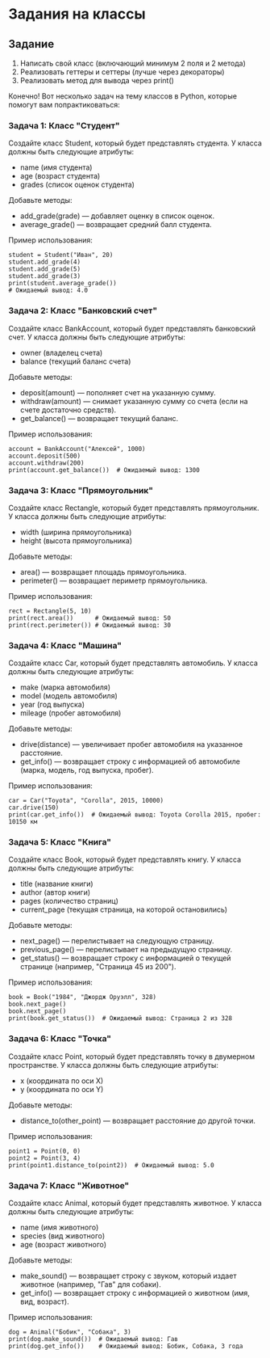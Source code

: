 # Задания на классы


## Задание
1. Написать свой класс (включающий минимум 2 поля и 2 метода)
2. Реализовать геттеры и сеттеры (лучше через декораторы)
3. Реализовать метод для вывода через print()


Конечно! Вот несколько задач на тему классов в Python, которые помогут вам попрактиковаться:

### Задача 1: Класс "Студент"
Создайте класс Student, который будет представлять студента. У класса должны быть следующие атрибуты:
- name (имя студента)
- age (возраст студента)
- grades (список оценок студента)

Добавьте методы:
- add_grade(grade) — добавляет оценку в список оценок.
- average_grade() — возвращает средний балл студента.

Пример использования:
```
student = Student("Иван", 20)
student.add_grade(4)
student.add_grade(5)
student.add_grade(3)
print(student.average_grade())
# Ожидаемый вывод: 4.0 
```
### Задача 2: Класс "Банковский счет"
Создайте класс BankAccount, который будет представлять банковский счет. У класса должны быть следующие атрибуты:
- owner (владелец счета)
- balance (текущий баланс счета)

Добавьте методы:
- deposit(amount) — пополняет счет на указанную сумму.
- withdraw(amount) — снимает указанную сумму со счета (если на счете достаточно средств).
- get_balance() — возвращает текущий баланс.

Пример использования:
```
account = BankAccount("Алексей", 1000)
account.deposit(500)
account.withdraw(200)
print(account.get_balance())  # Ожидаемый вывод: 1300
```
### Задача 3: Класс "Прямоугольник"
Создайте класс Rectangle, который будет представлять прямоугольник. У класса должны быть следующие атрибуты:
- width (ширина прямоугольника)
- height (высота прямоугольника)

Добавьте методы:
- area() — возвращает площадь прямоугольника.
- perimeter() — возвращает периметр прямоугольника.

Пример использования:
```
rect = Rectangle(5, 10)
print(rect.area())      # Ожидаемый вывод: 50
print(rect.perimeter()) # Ожидаемый вывод: 30
```
### Задача 4: Класс "Машина"
Создайте класс Car, который будет представлять автомобиль. У класса должны быть следующие атрибуты:
- make (марка автомобиля)
- model (модель автомобиля)
- year (год выпуска)
- mileage (пробег автомобиля)

Добавьте методы:
- drive(distance) — увеличивает пробег автомобиля на указанное расстояние.
- get_info() — возвращает строку с информацией об автомобиле (марка, модель, год выпуска, пробег).

Пример использования:
```
car = Car("Toyota", "Corolla", 2015, 10000)
car.drive(150)
print(car.get_info())  # Ожидаемый вывод: Toyota Corolla 2015, пробег: 10150 км
```
### Задача 5: Класс "Книга"
Создайте класс Book, который будет представлять книгу. У класса должны быть следующие атрибуты:
- title (название книги)
- author (автор книги)
- pages (количество страниц)
- current_page (текущая страница, на которой остановились)

Добавьте методы:
- next_page() — перелистывает на следующую страницу.
- previous_page() — перелистывает на предыдущую страницу.
- get_status() — возвращает строку с информацией о текущей странице (например, "Страница 45 из 200").

Пример использования:
```
book = Book("1984", "Джордж Оруэлл", 328)
book.next_page()
book.next_page()
print(book.get_status())  # Ожидаемый вывод: Страница 2 из 328
```
### Задача 6: Класс "Точка"
Создайте класс Point, который будет представлять точку в двумерном пространстве. У класса должны быть следующие атрибуты:
- x (координата по оси X)
- y (координата по оси Y)

Добавьте методы:
- distance_to(other_point) — возвращает расстояние до другой точки.

Пример использования:
```
point1 = Point(0, 0)
point2 = Point(3, 4)
print(point1.distance_to(point2))  # Ожидаемый вывод: 5.0
```
### Задача 7: Класс "Животное"
Создайте класс Animal, который будет представлять животное. У класса должны быть следующие атрибуты:
- name (имя животного)
- species (вид животного)
- age (возраст животного)

Добавьте методы:
- make_sound() — возвращает строку с звуком, который издает животное (например, "Гав" для собаки).
- get_info() — возвращает строку с информацией о животном (имя, вид, возраст).

Пример использования:
```
dog = Animal("Бобик", "Собака", 3)
print(dog.make_sound())  # Ожидаемый вывод: Гав
print(dog.get_info())    # Ожидаемый вывод: Бобик, Собака, 3 года
```
